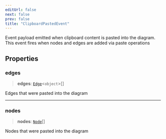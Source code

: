 ```yaml
---
editUrl: false
next: false
prev: false
title: "ClipboardPastedEvent"
---
```


Event payload emitted when clipboard content is pasted into the diagram.
This event fires when nodes and edges are added via paste operations

## Properties

### edges

> **edges**: [`Edge`](/docs/api/types/edge/)\<`object`\>[]

Edges that were pasted into the diagram

***

### nodes

> **nodes**: [`Node`](/docs/api/types/node/)[]

Nodes that were pasted into the diagram
